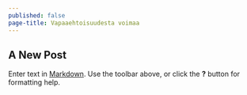 ```yaml
---
published: false
page-title: Vapaaehtoisuudesta voimaa
---
```

## A New Post

Enter text in [Markdown](http://daringfireball.net/projects/markdown/). Use the toolbar above, or click the **?** button for formatting help.
